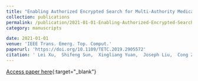 ```yaml
---
title: "Enabling Authorized Encrypted Search for Multi-Authority Medical Databases"
collection: publications
permalink: /publication/2021-01-01-Enabling-Authorized-Encrypted-Search-for-Multi-Authority-Medical-Databases
category: manuscripts

date: 2021-01-01
venue: 'IEEE Trans. Emerg. Top. Comput.'
paperurl: 'https://doi.org/10.1109/TETC.2019.2905572'
citation: ' Lei Xu,  Shifeng Sun,  Xingliang Yuan,  Joseph Liu,  Cong Zuo,  Chungen Xu, &quot;Enabling Authorized Encrypted Search for Multi-Authority Medical Databases.&quot; IEEE Trans. Emerg. Top. Comput., 2021.'
---
```

[Access paper here](https://doi.org/10.1109/TETC.2019.2905572){:target="_blank"}
